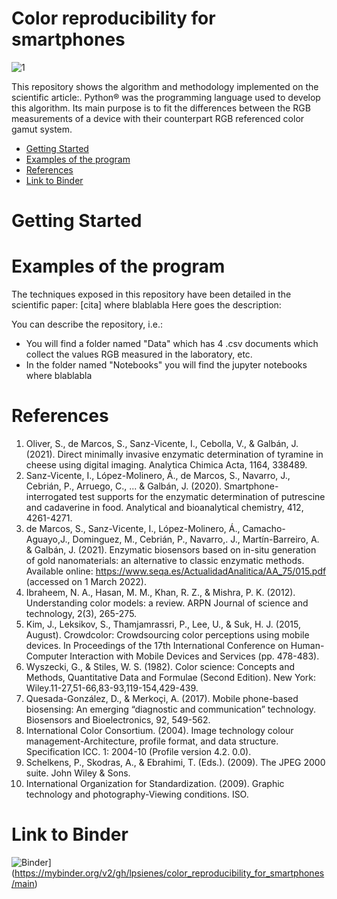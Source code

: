 # Color reproducibility for smartphones

![1](https://user-images.githubusercontent.com/102466458/160279753-355058f4-3527-4d39-8977-8fcc45d496b7.jpg)

This repository shows the algorithm and methodology implemented on the scientific article:. Python® was the programming language used to develop this algorithm. Its main purpose is to fit the differences between the RGB measurements of a device with their counterpart RGB referenced color gamut system.

- [Getting Started](#-Getting-Started)
- [Examples of the program](#-Examples-of-the-program)
- [References](#-References)
- [Link to Binder](#-Link-to-Binder)

# Getting Started

# Examples of the program
The techniques exposed in this repository have been detailed in the scientific paper: [cita] where blablabla
Here goes the description:

You can describe the repository, i.e.:
- You will find a folder named "Data" which has 4 .csv documents which collect the values RGB measured in the laboratory, etc.
- In the folder named "Notebooks" you will find the jupyter notebooks where blablabla




# References
1.	Oliver, S., de Marcos, S., Sanz-Vicente, I., Cebolla, V., & Galbán, J. (2021). Direct minimally invasive enzymatic determination of tyramine in cheese using digital imaging. Analytica Chimica Acta, 1164, 338489.
2.	Sanz-Vicente, I., López-Molinero, Á., de Marcos, S., Navarro, J., Cebrián, P., Arruego, C., ... & Galbán, J. (2020). Smartphone-interrogated test supports for the enzymatic determination of putrescine and cadaverine in food. Analytical and bioanalytical chemistry, 412, 4261-4271.
3.	de Marcos, S., Sanz-Vicente, I., López-Molinero, Á., Camacho-Aguayo,J., Dominguez, M., Cebrián, P., Navarro,. J., Martín-Barreiro, A. & Galbán, J. (2021). Enzymatic biosensors based on in-situ generation
of gold nanomaterials: an alternative to classic enzymatic methods. Available online: https://www.seqa.es/ActualidadAnalitica/AA_75/015.pdf (accessed on 1 March 2022).
4.	Ibraheem, N. A., Hasan, M. M., Khan, R. Z., & Mishra, P. K. (2012). Understanding color models: a review. ARPN Journal of science and technology, 2(3), 265-275.
5.	Kim, J., Leksikov, S., Thamjamrassri, P., Lee, U., & Suk, H. J. (2015, August). Crowdcolor: Crowdsourcing color perceptions using mobile devices. In Proceedings of the 17th International Conference on Human-Computer Interaction with Mobile Devices and Services (pp. 478-483).
6.	Wyszecki, G., & Stiles, W. S. (1982). Color science: Concepts and Methods, Quantitative Data and Formulae (Second Edition). New York: Wiley.11-27,51-66,83-93,119-154,429-439.
7.	Quesada-González, D., & Merkoçi, A. (2017). Mobile phone-based biosensing: An emerging “diagnostic and communication” technology. Biosensors and Bioelectronics, 92, 549-562.
8.	International Color Consortium. (2004). Image technology colour management-Architecture, profile format, and data structure. Specification ICC. 1: 2004-10 (Profile version 4.2. 0.0).
9.	Schelkens, P., Skodras, A., & Ebrahimi, T. (Eds.). (2009). The JPEG 2000 suite. John Wiley & Sons.
10.	International Organization for Standardization. (2009). Graphic technology and photography-Viewing conditions. ISO.

# Link to Binder
![Binder](https://mybinder.org/badge_logo.svg)](https://mybinder.org/v2/gh/lpsienes/color_reproducibility_for_smartphones/main)
